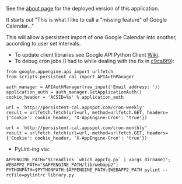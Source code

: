 See the [about page][2] for the deployed version of this application.

It starts out "This is what I like to call a "missing feature" of Google Calendar..."

This will allow a persistent import of one Google Calendar into another,
according to user set intervals.

- To update client libraries see Google API Python Client [Wiki][1].
- To debug cron jobs (I had to while dealing with the fix in [c9ca6f9][3]):

<!---
http://stackoverflow.com/questions/16539687/github-readme-reference-issue
-->

```
from google.appengine.api import urlfetch
from scripts.persistent_cal import APIAuthManager

auth_manager = APIAuthManager(raw_input('Email address: '))
application_auth = auth_manager.GetApplicationAuth()
cookie_header = 'ACSID=%s' % application_auth

url = 'http://persistent-cal.appspot.com/cron-weekly'
result = urlfetch.fetch(url=url, method=urlfetch.GET, headers={'Cookie': cookie_header, 'X-AppEngine-Cron': 'true'})

url = 'http://persistent-cal.appspot.com/cron-monthly'
result = urlfetch.fetch(url=url, method=urlfetch.GET, headers={'Cookie': cookie_header, 'X-AppEngine-Cron': 'true'})
```

- PyLint-ing via:
```
APPENGINE_PATH="$(readlink `which appcfg.py` | xargs dirname)";
WEBAPP2_PATH="$APPENGINE_PATH/lib/webapp2";
PYTHONPATH=$PYTHONPATH:$APPENGINE_PATH:$WEBAPP2_PATH pylint --rcfile=pylintrc library.py
```


[1]: http://code.google.com/p/google-api-python-client/wiki/GoogleAppEngine
[2]: http://persistent-cal.appspot.com/about
[3]: https://github.com/dhermes/persistent-cal/commit/c9ca6f9c791c3c7f01975f1f87505ea5cf196d97
